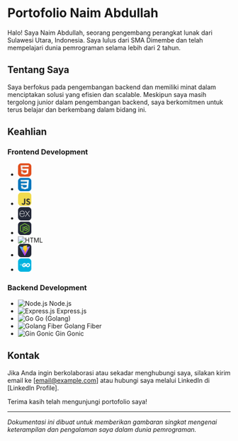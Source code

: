 # Portofolio Naim Abdullah

Halo! Saya Naim Abdullah, seorang pengembang perangkat lunak dari Sulawesi Utara, Indonesia. Saya lulus dari SMA Dimembe dan telah mempelajari dunia pemrograman selama lebih dari 2 tahun.

## Tentang Saya

Saya berfokus pada pengembangan backend dan memiliki minat dalam menciptakan solusi yang efisien dan scalable. Meskipun saya masih tergolong junior dalam pengembangan backend, saya berkomitmen untuk terus belajar dan berkembang dalam bidang ini.

## Keahlian

### Frontend Development

<ul>
  <li><img src="https://github.com/tandpfun/skill-icons/blob/main/icons/HTML.svg" alt="HTML" width="30"/></li>
  <li><img src="https://github.com/tandpfun/skill-icons/blob/main/icons/CSS.svg" alt="HTML" width="30"/></li>
  <li><img src="https://github.com/tandpfun/skill-icons/blob/main/icons/JavaScript.svg" alt="HTML" width="30"/></li>
  <li><img src="https://github.com/tandpfun/skill-icons/blob/main/icons/ExpressJS-Dark.svg" alt="HTML" width="30"/></li>
  <li><img src="https://github.com/tandpfun/skill-icons/blob/main/icons/NodeJS-Dark.svg" alt="HTML" width="30"/></li>
  <li><img src="https://github.com/tandpfun/skill-icons/blob/main/icons/Npm-Dark.svg" alt="HTML" width="30"/></li>
  <li><img src="https://github.com/tandpfun/skill-icons/blob/main/icons/Vite-Dark.svg" alt="HTML" width="30"/></li>
  <li><img src="https://github.com/tandpfun/skill-icons/blob/main/icons/GoLang.svg" alt="HTML" width="30"/></li>
</ul>

### Backend Development

<ul>
  <li><img src="https://raw.githubusercontent.com/tandpfun/skill-icons/main/icons/NodeJS.svg" alt="Node.js" width="30"/> Node.js</li>
  <li><img src="https://raw.githubusercontent.com/tandpfun/skill-icons/main/icons/Express.svg" alt="Express.js" width="30"/> Express.js</li>
  <li><img src="https://raw.githubusercontent.com/tandpfun/skill-icons/main/icons/Go.svg" alt="Go" width="30"/> Go (Golang)</li>
  <li><img src="https://raw.githubusercontent.com/tandpfun/skill-icons/main/icons/Fiber.svg" alt="Golang Fiber" width="30"/> Golang Fiber</li>
  <li><img src="https://raw.githubusercontent.com/tandpfun/skill-icons/main/icons/Gin.svg" alt="Gin Gonic" width="30"/> Gin Gonic</li>
</ul>

## Kontak

Jika Anda ingin berkolaborasi atau sekadar menghubungi saya, silakan kirim email ke [email@example.com] atau hubungi saya melalui LinkedIn di [LinkedIn Profile].

Terima kasih telah mengunjungi portofolio saya!

---

*Dokumentasi ini dibuat untuk memberikan gambaran singkat mengenai keterampilan dan pengalaman saya dalam dunia pemrograman.*
